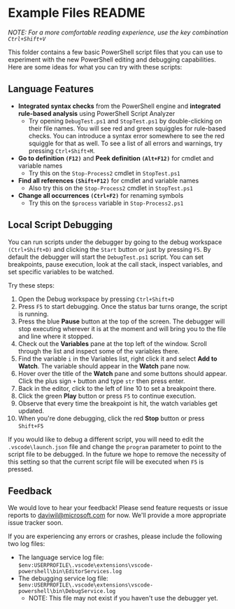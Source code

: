 # Example Files README

*NOTE: For a more comfortable reading experience, use the key combination `Ctrl+Shift+V`*

This folder contains a few basic PowerShell script files that you can use
to experiment with the new PowerShell editing and debugging capabilities. 
Here are some ideas for what you can try with these scripts:

## Language Features

- **Integrated syntax checks** from the PowerShell engine and **integrated 
  rule-based analysis** using PowerShell Script Analyzer
  - Try opening `DebugTest.ps1` and `StopTest.ps1` by double-clicking on their
    file names.  You will see red and green squiggles for rule-based checks.
    You can introduce a syntax error somewhere to see the red squiggle for
    that as well.  To see a list of all errors and warnings, try pressing 
    `Ctrl+Shift+M`.
- **Go to definition `(F12)`** and **Peek definition `(Alt+F12)`** 
  for cmdlet and variable names
  - Try this on the `Stop-Process2` cmdlet in `StopTest.ps1`
- **Find all references `(Shift+F12)`** for cmdlet and variable names
  - Also try this on the `Stop-Process2` cmdlet in `StopTest.ps1`
- **Change all occurrences `(Ctrl+F2)`** for renaming symbols
  - Try this on the `$process` variable in `Stop-Process2.ps1`

## Local Script Debugging

You can run scripts under the debugger by going to the debug workspace
`(Ctrl+Shift+D)` and clicking the `Start` button or just by pressing `F5`.
By default the debugger will start the `DebugTest.ps1` script.  You can
set breakpoints, pause execution, look at the call stack, inspect variables, 
and set specific variables to be watched.

Try these steps:

1. Open the Debug workspace by pressing `Ctrl+Shift+D`
2. Press `F5` to start debugging. Once the status bar turns orange, the script is running.
3. Press the blue **Pause** button at the top of the screen.  The debugger
   will stop executing wherever it is at the moment and will bring you to the
   file and line where it stopped.
4. Check out the **Variables** pane at the top left of the window.  Scroll 
   through the list and inspect some of the variables there.
5. Find the variable `i` in the Variables list, right click it and select
   **Add to Watch**.  The variable should appear in the **Watch** pane now.
6. Hover over the title of the **Watch** pane and some buttons should appear.
   Click the plus sign `+` button and type `str` then press enter.
7. Back in the editor, click to the left of line 10 to set a breakpoint there.
8. Click the green **Play** button or press `F5` to continue execution.
9. Observe that every time the breakpoint is hit, the watch variables get updated.
10. When you're done debugging, click the red **Stop** button or press `Shift+F5`

If you would like to debug a different script, you will need to edit the
`.vscode\launch.json` file and change the `program` parameter to point to
the script file to be debugged.  In the future we hope to remove the
necessity of this setting so that the current script file will be executed
when `F5` is pressed.

## Feedback

We would love to hear your feedback!  Please send feature requests or issue 
reports to [daviwil@microsoft.com](mailto:daviwil@microsoft.com) for now. 
 We'll provide a more appropriate issue tracker soon.

If you are experiencing any errors or crashes, please include the 
following two log files:

- The language service log file: `$env:USERPROFILE\.vscode\extensions\vscode-powershell\bin\EditorServices.log`
- The debugging service log file: `$env:USERPROFILE\.vscode\extensions\vscode-powershell\bin\DebugService.log`
  - NOTE: This file may not exist if you haven't use the debugger yet.
